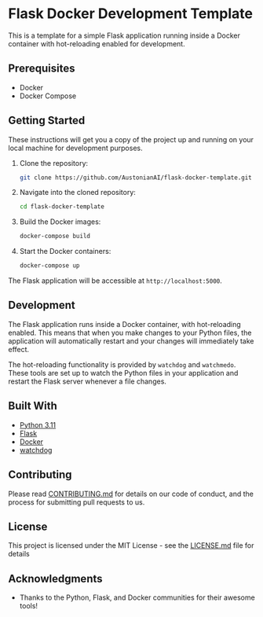 # Flask Docker Development Template

This is a template for a simple Flask application running inside a Docker container with hot-reloading enabled for development.

## Prerequisites

- Docker
- Docker Compose

## Getting Started

These instructions will get you a copy of the project up and running on your local machine for development purposes.

1. Clone the repository:

   ```bash
   git clone https://github.com/AustonianAI/flask-docker-template.git
   ```

2. Navigate into the cloned repository:

   ```bash
   cd flask-docker-template
   ```

3. Build the Docker images:

   ```bash
   docker-compose build
   ```

4. Start the Docker containers:

   ```bash
   docker-compose up
   ```

The Flask application will be accessible at `http://localhost:5000`.

## Development

The Flask application runs inside a Docker container, with hot-reloading enabled. This means that when you make changes to your Python files, the application will automatically restart and your changes will immediately take effect.

The hot-reloading functionality is provided by `watchdog` and `watchmedo`. These tools are set up to watch the Python files in your application and restart the Flask server whenever a file changes.

## Built With

- [Python 3.11](https://www.python.org/)
- [Flask](https://flask.palletsprojects.com/)
- [Docker](https://www.docker.com/)
- [watchdog](https://pythonhosted.org/watchdog/)

## Contributing

Please read [CONTRIBUTING.md](https://gist.github.com/AustonianAI/8b692731859d4b76670004b50c02ee8c) for details on our code of conduct, and the process for submitting pull requests to us.

## License

This project is licensed under the MIT License - see the [LICENSE.md](LICENSE.md) file for details

## Acknowledgments

- Thanks to the Python, Flask, and Docker communities for their awesome tools!
